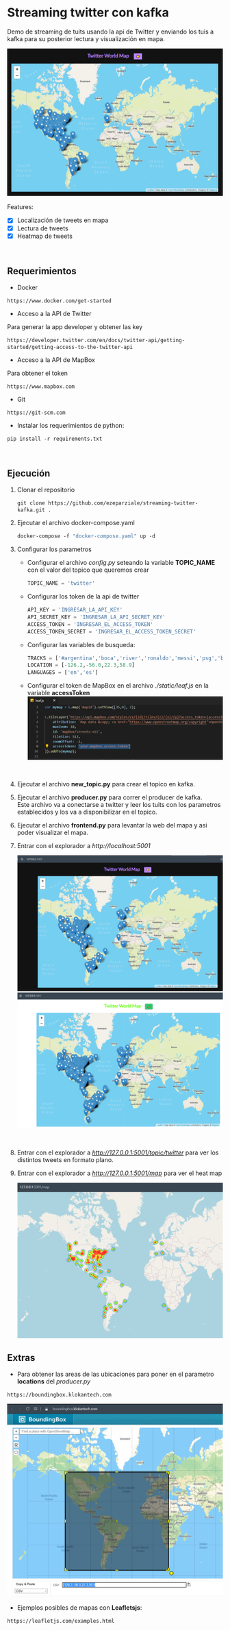 # Streaming twitter con kafka

Demo de streaming de tuits usando la api de Twitter y enviando los tuis a kafka para su posterior lectura y visualización en mapa.

![image](./img/image1.PNG)

Features:

- [x] Localización de tweets en mapa
- [x] Lectura de tweets
- [x] Heatmap de tweets

&nbsp;

## Requerimientos

- Docker

```http
https://www.docker.com/get-started
```

- Acceso a la API de Twitter

Para generar la app developer y obtener las key

```http
https://developer.twitter.com/en/docs/twitter-api/getting-started/getting-access-to-the-twitter-api
```

- Acceso a la API de MapBox

Para obtener el token

```http
https://www.mapbox.com
```

- Git

```http
https://git-scm.com
```

- Instalar los requerimientos de python:
  
```console
pip install -r requirements.txt
```

&nbsp;

## Ejecución

1. Clonar el repositorio

    ```console
    git clone https://github.com/ezeparziale/streaming-twitter-kafka.git .
    ```

2. Ejecutar el archivo docker-compose.yaml

    ```dockerfile
    docker-compose -f "docker-compose.yaml" up -d
    ```

3. Configurar los parametros

   - Configurar el archivo *config.py* seteando la variable **TOPIC_NAME** con el valor del topico que queremos crear

        ```python
        TOPIC_NAME = 'twitter'
        ```

   - Configurar los token de la api de twitter
  
        ```python
        API_KEY = 'INGRESAR_LA_API_KEY'
        API_SECRET_KEY = 'INGRESAR_LA_API_SECRET_KEY'
        ACCESS_TOKEN = 'INGRESAR_EL_ACCESS_TOKEN'
        ACCESS_TOKEN_SECRET = 'INGRESAR_EL_ACCESS_TOKEN_SECRET'
        ```

   - Configurar las variables de busqueda:
  
        ```python
        TRACKS = ['#argentina','boca','river','ronaldo','messi','psg','barcelona','manchesterd']
        LOCATION = [-126.2,-56.0,22.3,58.9]
        LANGUAGES = ['en','es']
        ```

   - Configurar el token de MapBox en el archivo *./static/leaf.js* en la variable **accessToken**
   ![image](./img/image5.PNG)  

   &nbsp;

4. Ejecutar el archivo **new_topic.py** para crear el topico en kafka.
    &nbsp;
5. Ejecutar el archivo **producer.py** para correr el producer de kafka.  
    Este archivo va a conectarse a twitter y leer los tuits con los parametros establecidos y los va a disponibilizar en el topico.
    &nbsp;
6. Ejecutar el archivo **frontend.py** para levantar la web del mapa y asi poder visualizar el mapa.
    &nbsp;
7. Entrar con el explorador a *http://localhost:5001*

    ![image](./img/image6.PNG)  
    ![image](./img/image7.PNG)  

    &nbsp;

8. Entrar con el explorador a *http://127.0.0.1:5001/topic/twitter* para ver los distintos tweets en formato plano.

9. Entrar con el explorador a *http://127.0.0.1:5001/map* para ver el heat map

    ![image](./img/image8.PNG)  

## Extras

- Para obtener las areas de las ubicaciones para poner en el parametro **locations** del *producer.py*
  
```http
https://boundingbox.klokantech.com
```

![image](./img/image4.PNG)  

- Ejemplos posibles de mapas con **Leafletsjs**:
  
```http
https://leafletjs.com/examples.html
```
